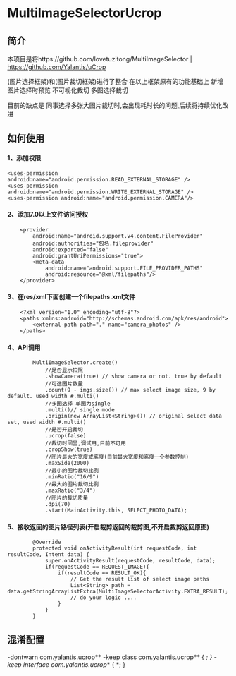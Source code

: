 # MultiImageSelectorUcrop

## 简介
本项目是将https://github.com/lovetuzitong/MultiImageSelector | https://github.com/Yalantis/uCrop 

(图片选择框架)和(图片裁切框架)进行了整合
在以上框架原有的功能基础上
新增
图片选择时预览
不可视化裁切
多图选择裁切

目前的缺点是
同事选择多张大图片裁切时,会出现耗时长的问题,后续将持续优化改进


## 如何使用
#### 1、添加权限
	<uses-permission android:name="android.permission.READ_EXTERNAL_STORAGE" />
    <uses-permission android:name="android.permission.WRITE_EXTERNAL_STORAGE" />
    <uses-permission android:name="android.permission.CAMERA"/>
	
#### 2、添加7.0以上文件访问授权
        <provider
            android:name="android.support.v4.content.FileProvider"
            android:authorities="包名.fileprovider"
            android:exported="false"
            android:grantUriPermissions="true">
            <meta-data
                android:name="android.support.FILE_PROVIDER_PATHS"
                android:resource="@xml/filepaths"/>
        </provider>
		
		
#### 3、在res/xml下面创建一个filepaths.xml文件
		<?xml version="1.0" encoding="utf-8"?>
		<paths xmlns:android="http://schemas.android.com/apk/res/android">
			<external-path path="." name="camera_photos" />
		</paths>

#### 4、API调用
			MultiImageSelector.create()
				//是否显示拍照
				.showCamera(true) // show camera or not. true by default
				//可选图片数量
				.count(9 - imgs.size()) // max select image size, 9 by default. used width #.multi()
				//多图选择 单图为single
				.multi()// single mode
				.origin(new ArrayList<String>()) // original select data set, used width #.multi()
				//是否开启裁切
				.ucrop(false)
				//裁切时回显,调试用,目前不可用
				.cropShow(true)
				//图片最大的宽度或高度(目前最大宽度和高度一个参数控制)
				.maxSide(2000)
				//最小的图片裁切比例
				.minRatio("16/9")
				//最大的图片裁切比例
				.maxRatio("3/4")
				//图片的裁切质量
				.dpi(70)
				.start(MainActivity.this, SELECT_PHOTO_DATA);
				
#### 5、接收返回的图片路径列表(开启裁剪返回的裁剪图,不开启裁剪返回原图)
			@Override
			protected void onActivityResult(int requestCode, int resultCode, Intent data) {
				super.onActivityResult(requestCode, resultCode, data);
				if(requestCode == REQUEST_IMAGE){
					if(resultCode == RESULT_OK){
						// Get the result list of select image paths
						List<String> path = data.getStringArrayListExtra(MultiImageSelectorActivity.EXTRA_RESULT);
						// do your logic ....
					}
				}
			}
				
## 混淆配置
-dontwarn com.yalantis.ucrop**
-keep class com.yalantis.ucrop** { *; }
-keep interface com.yalantis.ucrop** { *; }